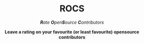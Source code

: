 <div align="center">


  # ROCS
  _**R**ate **O**pen**S**ource **C**ontributors_

    
  **Leave a rating on your favourite (or least favourite) opensource contributors**


</div>